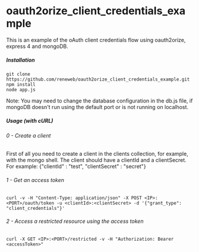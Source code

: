 oauth2orize_client_credentials_example
======================================

This is an example of the oAuth client credentials flow using oauth2orize, express 4 and mongoDB.

##### Installation

```
git clone https://github.com/reneweb/oauth2orize_client_credentials_example.git
npm install
node app.js
```
Note: You may need to change the database configuration in the db.js file, if mongoDB doesn't run using the default port or is not running on localhost.

##### Usage (with cURL)

###### 0 - Create a client

First of all you need to create a client in the clients collection, for example, with the mongo shell. The client should have a clientId and a clientSecret.
For example:
{"clientId" : "test", "clientSecret" : "secret"}

###### 1 - Get an access token

```
curl -v -H "Content-Type: application/json" -X POST <IP>:<PORT>/oauth/token -u <clientId>:<clientSecret> -d '{"grant_type": "client_credentials"}'
```

###### 2 - Access a restricted resource using the access token

```
curl -X GET <IP>:<PORT>/restricted -v -H "Authorization: Bearer <accessToken>"
```
